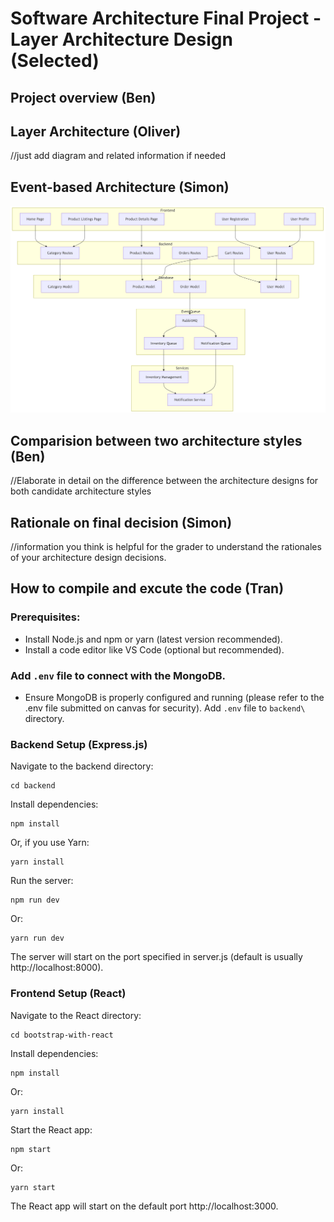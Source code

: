 # Software Architecture Final Project - Layer Architecture Design  (Selected)

## Project overview  (Ben)

## Layer Architecture (Oliver)
//just add diagram and related information if needed
## Event-based Architecture (Simon)
![Alt text](./EventBased.png "Title")


## Comparision between two architecture styles (Ben)
//Elaborate in detail on the difference between the architecture designs for both
candidate architecture styles
## Rationale on final decision (Simon)
//information you think is helpful for the grader to understand the rationales of
your architecture design decisions.
## How to compile and excute the code (Tran)
### Prerequisites:
- Install Node.js and npm or yarn (latest version recommended).
- Install a code editor like VS Code (optional but recommended).

### Add `.env` file to connect with the MongoDB.
- Ensure MongoDB is properly configured and running (please refer to the .env file submitted on canvas for security). Add `.env` file to `backend\` directory.

### Backend Setup (Express.js)
Navigate to the backend directory:
```
cd backend
```
Install dependencies:
```
npm install
```
Or, if you use Yarn:
```
yarn install
```
Run the server:
```
npm run dev
```
Or:
```
yarn run dev
```
The server will start on the port specified in server.js (default is usually http://localhost:8000).

### Frontend Setup (React)
Navigate to the React directory:
```
cd bootstrap-with-react
```
Install dependencies:
```
npm install
```
Or:
```
yarn install
```
Start the React app:
```
npm start
```
Or:
```
yarn start
```
The React app will start on the default port http://localhost:3000.
